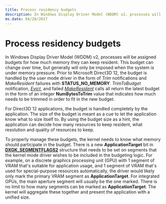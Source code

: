 ```yaml
---
title: Process residency budgets
description: In Windows Display Driver Model (WDDM) v2, processes will be assigned budgets for how much memory they can keep resident.
ms.date: 04/20/2017
---
```


# Process residency budgets


In Windows Display Driver Model (WDDM) v2, processes will be assigned budgets for how much memory they can keep resident. This budget can change over time, but generally will only be imposed when the system is under memory pressure. Prior to Microsoft Direct3D 12, the budget is handled by the user mode driver in the form of *Trim* notifications and *MakeResident* failures with **STATUS\_NO\_MEMORY**. *TrimToBudget* notification, [*Evict*](/windows-hardware/drivers/ddi/d3dumddi/nc-d3dumddi-pfnd3dddi_evictcb), and failed [*MakeResident*](/windows-hardware/drivers/ddi/d3dumddi/nc-d3dumddi-pfnd3dddi_makeresidentcb) calls all return the latest budget in the form of an integer **NumBytesToTrim** value that indicates how much needs to be trimmed in order to fit in the new budget.

For Direct3D 12 applications, the budget is handled completely by the application. The size of the budget is meant as a cue to let the application know what to size itself to. By using the budget size as a hint, the application can decide how many resources to keep resident, what resolution and quality of resources to keep.

To properly manage these budgets, the kernel needs to know what memory should participate in the budget. There is a new **ApplicationTarget** bit in [**DXGK\_SEGMENTFLAGS2**](./dxgk-segmentflags2.md) structure that needs to be set on segments that the kernel mode driver wishes to be included in the budgeting logic. For example, on a discrete graphics processing unit (GPU) with 1 segment of VRAM that's suitable for application usage, and 1 segment of VRAM that's used for special-purpose resources automatically, the driver would likely only mark the primary VRAM segment as **ApplicationTarget**. For integrated GPUs, the main aperture segment will usually be the one marked. There is no limit to how many segments can be marked as **ApplicationTarget**. The kernel will aggregate these together and present the application with a unified size.

 

